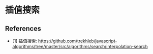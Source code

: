 # 插值搜索

## References

- [1] 插值搜索: <https://github.com/trekhleb/javascript-algorithms/tree/master/src/algorithms/search/interpolation-search>
